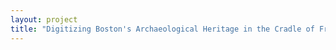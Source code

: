 ```yaml
--- 
layout: project 
title: "Digitizing Boston's Archaeological Heritage in the Cradle of Freedom" 
---
```



